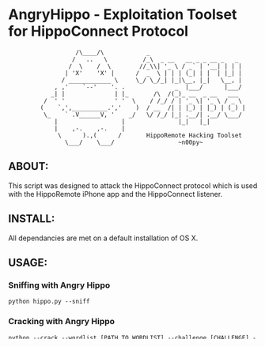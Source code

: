 # AngryHippo - Exploitation Toolset for HippoConnect Protocol
```
                   /\____/\            _
                  /   ..   \          /_\  _ __   __ _ _ __ _   _
                 /  \    /  \        //_\\| '_ \ / _` | '__| | | |
                | 'X'    'X' |      /  _  \ | | | (_| | |  | |_| |
               / ____________ \     \_/ \_/_| |_|\__, |_|   \__, |
             , ,'    `--'    '. .              _  |___/      |___/
            _| |              | |_       /\  /(_)_ __  _ __   ___
          /  ' '              ' '  \    / /_/ / | '_ \| '_ \ / _ \
         (    `,',__________.','    )  / __  /| | |_) | |_) | (_) |
          \_    ` .V______V, '    _/   \/ /_/ |_| .__/| .__/ \___/
             |                  |               |_|   |_|
             |    ,-.    ,-.    |
              \      ).,(      /       HippoRemote Hacking Toolset
                \___/    \___/                  ~n00py~

```
## ABOUT:
This script was designed to attack the HippoConnect protocol which is used with the HippoRemote iPhone app and the HippoConnect listener.

## INSTALL:

All dependancies are met on a default installation of OS X.  

## USAGE:

### Sniffing with Angry Hippo
```
python hippo.py --sniff
```
### Cracking with Angry Hippo
```
python --crack --wordlist [PATH TO WORDLIST] --challenge [CHALLENGE] --response [RESPONSE]
```
### Keystroke injection with Angry Hippo
```
python hippo.py --inject --target [VICTIM] --port [LISTENER_PORT] --key [PASSWORD] --address [LISTENER_IP] --timing [SECONDS]

```

For more information view the blog post located here: https://www.n00py.io/2017/01/control-your-mac-with-an-iphone-app-an-analysis-of-hipporemote/
